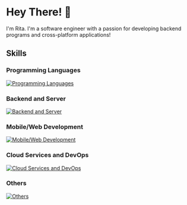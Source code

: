 # Hey There! 👋

I'm Rita. I'm a software engineer with a passion for developing backend programs and cross-platform applications!

## Skills

### Programming Languages

[![Programming Languages](https://skillicons.dev/icons?i=go,py,dart,ts,js)](https://skillicons.dev)

### Backend and Server

[![Backend and Server](https://skillicons.dev/icons?i=flask,graphql,redis,mysql,sqlite,firebase,dynamodb,docker,nginx,rabbitmq)](https://skillicons.dev)<br/>

### Mobile/Web Development

[![Mobile/Web Development](https://skillicons.dev/icons?i=flutter,react,redux,tailwind)](https://skillicons.dev)<br/>

### Cloud Services and DevOps

[![Cloud Services and DevOps](https://skillicons.dev/icons?i=gcp,aws,git,jenkins)](https://skillicons.dev)

### Others

[![Others](https://skillicons.dev/icons?i=postman,linux,powershell,md)](https://skillicons.dev)
